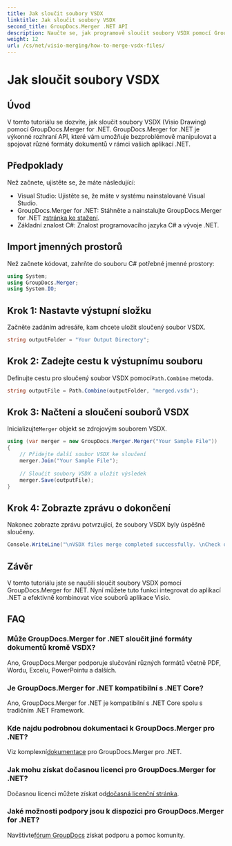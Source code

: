 ```yaml
---
title: Jak sloučit soubory VSDX
linktitle: Jak sloučit soubory VSDX
second_title: GroupDocs.Merger .NET API
description: Naučte se, jak programově sloučit soubory VSDX pomocí GroupDocs.Merger for .NET. Tento kurz poskytuje podrobné pokyny s ukázkami kódu.
weight: 12
url: /cs/net/visio-merging/how-to-merge-vsdx-files/
---
```


# Jak sloučit soubory VSDX

## Úvod
V tomto tutoriálu se dozvíte, jak sloučit soubory VSDX (Visio Drawing) pomocí GroupDocs.Merger for .NET. GroupDocs.Merger for .NET je výkonné rozhraní API, které vám umožňuje bezproblémově manipulovat a spojovat různé formáty dokumentů v rámci vašich aplikací .NET.
## Předpoklady
Než začnete, ujistěte se, že máte následující:
- Visual Studio: Ujistěte se, že máte v systému nainstalované Visual Studio.
-  GroupDocs.Merger for .NET: Stáhněte a nainstalujte GroupDocs.Merger for .NET z[stránka ke stažení](https://releases.groupdocs.com/merger/net/).
- Základní znalost C#: Znalost programovacího jazyka C# a vývoje .NET.

## Import jmenných prostorů
Než začnete kódovat, zahrňte do souboru C# potřebné jmenné prostory:
```csharp
using System; 
using GroupDocs.Merger;
using System.IO;
```
## Krok 1: Nastavte výstupní složku
Začněte zadáním adresáře, kam chcete uložit sloučený soubor VSDX.
```csharp
string outputFolder = "Your Output Directory";
```
## Krok 2: Zadejte cestu k výstupnímu souboru
 Definujte cestu pro sloučený soubor VSDX pomocí`Path.Combine` metoda.
```csharp
string outputFile = Path.Combine(outputFolder, "merged.vsdx");
```
## Krok 3: Načtení a sloučení souborů VSDX
 Inicializujte`Merger` objekt se zdrojovým souborem VSDX.
```csharp
using (var merger = new GroupDocs.Merger.Merger("Your Sample File"))
{
    // Přidejte další soubor VSDX ke sloučení
    merger.Join("Your Sample File");
    
    // Sloučit soubory VSDX a uložit výsledek
    merger.Save(outputFile);
}
```
## Krok 4: Zobrazte zprávu o dokončení
Nakonec zobrazte zprávu potvrzující, že soubory VSDX byly úspěšně sloučeny.
```csharp
Console.WriteLine("\nVSDX files merge completed successfully. \nCheck output in {0}", outputFolder);
```

## Závěr
V tomto tutoriálu jste se naučili sloučit soubory VSDX pomocí GroupDocs.Merger for .NET. Nyní můžete tuto funkci integrovat do aplikací .NET a efektivně kombinovat více souborů aplikace Visio.

## FAQ
### Může GroupDocs.Merger for .NET sloučit jiné formáty dokumentů kromě VSDX?
Ano, GroupDocs.Merger podporuje slučování různých formátů včetně PDF, Wordu, Excelu, PowerPointu a dalších.
### Je GroupDocs.Merger for .NET kompatibilní s .NET Core?
Ano, GroupDocs.Merger for .NET je kompatibilní s .NET Core spolu s tradičním .NET Framework.
### Kde najdu podrobnou dokumentaci k GroupDocs.Merger pro .NET?
 Viz komplexní[dokumentace](https://tutorials.groupdocs.com/merger/net/) pro GroupDocs.Merger pro .NET.
### Jak mohu získat dočasnou licenci pro GroupDocs.Merger for .NET?
 Dočasnou licenci můžete získat od[dočasná licenční stránka](https://purchase.groupdocs.com/temporary-license/).
### Jaké možnosti podpory jsou k dispozici pro GroupDocs.Merger for .NET?
 Navštivte[fórum GroupDocs](https://forum.groupdocs.com/c/merger/32) získat podporu a pomoc komunity.